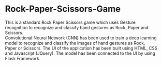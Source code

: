 # Rock-Paper-Scissors-Game
This is a standard Rock Paper Scissors game which uses Gesture recognition to recognize and classify hand gestures as Rock, Paper and Scissors.
<br>
Convolutional Neural Network (CNN) has been used to train a deep learning model to recognize and classify the images of hand gestures as Rock, Paper or Scissors.
The UI of the application has been built using HTML, CSS and Javascript (JQuery). The model has been connected to the UI by using Flask Framework.
